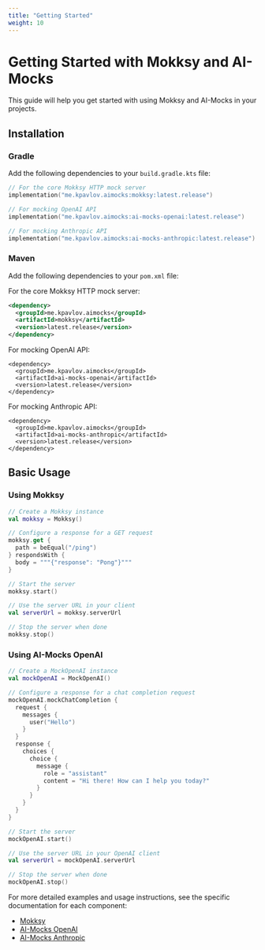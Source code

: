 ```yaml
---
title: "Getting Started"
weight: 10
---
```


# Getting Started with Mokksy and AI-Mocks

This guide will help you get started with using Mokksy and AI-Mocks in your projects.

## Installation

### Gradle

Add the following dependencies to your `build.gradle.kts` file:

```kotlin
// For the core Mokksy HTTP mock server
implementation("me.kpavlov.aimocks:mokksy:latest.release")

// For mocking OpenAI API
implementation("me.kpavlov.aimocks:ai-mocks-openai:latest.release")

// For mocking Anthropic API
implementation("me.kpavlov.aimocks:ai-mocks-anthropic:latest.release")
```

### Maven

Add the following dependencies to your `pom.xml` file:

For the core Mokksy HTTP mock server:
```xml
<dependency>
  <groupId>me.kpavlov.aimocks</groupId>
  <artifactId>mokksy</artifactId>
  <version>latest.release</version>
</dependency>
```

For mocking OpenAI API:
```
<dependency>
  <groupId>me.kpavlov.aimocks</groupId>
  <artifactId>ai-mocks-openai</artifactId>
  <version>latest.release</version>
</dependency>
```

For mocking Anthropic API:
```
<dependency>
  <groupId>me.kpavlov.aimocks</groupId>
  <artifactId>ai-mocks-anthropic</artifactId>
  <version>latest.release</version>
</dependency>
```

## Basic Usage

### Using Mokksy

```kotlin
// Create a Mokksy instance
val mokksy = Mokksy()

// Configure a response for a GET request
mokksy.get {
  path = beEqual("/ping")
} respondsWith {
  body = """{"response": "Pong"}"""
}

// Start the server
mokksy.start()

// Use the server URL in your client
val serverUrl = mokksy.serverUrl

// Stop the server when done
mokksy.stop()
```

### Using AI-Mocks OpenAI

```kotlin
// Create a MockOpenAI instance
val mockOpenAI = MockOpenAI()

// Configure a response for a chat completion request
mockOpenAI.mockChatCompletion {
  request {
    messages {
      user("Hello")
    }
  }
  response {
    choices {
      choice {
        message {
          role = "assistant"
          content = "Hi there! How can I help you today?"
        }
      }
    }
  }
}

// Start the server
mockOpenAI.start()

// Use the server URL in your OpenAI client
val serverUrl = mockOpenAI.serverUrl

// Stop the server when done
mockOpenAI.stop()
```

For more detailed examples and usage instructions, see the specific documentation for each component:

- [Mokksy](../mokksy/)
- [AI-Mocks OpenAI](../ai-mocks-openai/)
- [AI-Mocks Anthropic](../ai-mocks-anthropic/)
